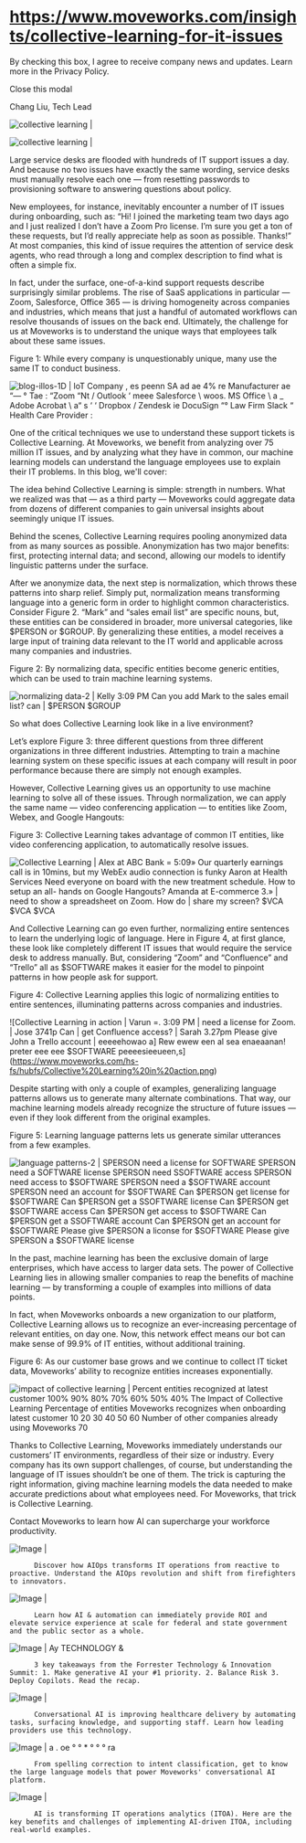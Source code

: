 # https://www.moveworks.com/insights/collective-learning-for-it-issues

By checking this box, I agree to receive company news and updates. Learn more in the Privacy Policy.







  Close this modal
  



Chang Liu, Tech Lead


![collective learning | ](https://www.moveworks.com/hubfs/22_MW_Blog_CollectiveLearning_Feature_v03.jpg)

![collective learning | ](https://www.moveworks.com/hubfs/22_MW_Blog_CollectiveLearning_Feature_v03.jpg)

Large service desks are flooded with hundreds of IT support issues a day. And because no two issues have exactly the same wording, service desks must manually resolve each one — from resetting passwords to provisioning software to answering questions about policy.

New employees, for instance, inevitably encounter a number of IT issues during onboarding, such as: “Hi! I joined the marketing team two days ago and I just realized I don’t have a Zoom Pro license. I’m sure you get a ton of these requests, but I’d really appreciate help as soon as possible. Thanks!” At most companies, this kind of issue requires the attention of service desk agents, who read through a long and complex description to find what is often a simple fix.

In fact, under the surface, one-of-a-kind support requests describe surprisingly similar problems. The rise of SaaS applications in particular — Zoom, Salesforce, Office 365 — is driving homogeneity across companies and industries, which means that just a handful of automated workflows can resolve thousands of issues on the back end. Ultimately, the challenge for us at Moveworks is to understand the unique ways that employees talk about these same issues.

Figure 1: While every company is unquestionably unique, many use the same IT to conduct business.

![blog-illos-1D | loT Company , es peenn SA ad ae 4% re Manufacturer ae “— ° Tae : “Zoom “Nt / Outlook ‘ meee Salesforce \ woos. MS Office \ a _ Adobe Acrobat \ a“ s ‘ ‘ Dropbox / Zendesk ie DocuSign “° Law Firm Slack “ Health Care Provider :](https://www.moveworks.com/hs-fs/hubfs/blog-illos-1D.png)

One of the critical techniques we use to understand these support tickets is Collective Learning. At Moveworks, we benefit from analyzing over 75 million IT issues, and by analyzing what they have in common, our machine learning models can understand the language employees use to explain their IT problems. In this blog, we'll cover:

The idea behind Collective Learning is simple: strength in numbers. What we realized was that — as a third party — Moveworks could aggregate data from dozens of different companies to gain universal insights about seemingly unique IT issues.

Behind the scenes, Collective Learning requires pooling anonymized data from as many sources as possible. Anonymization has two major benefits: first, protecting internal data; and second, allowing our models to identify linguistic patterns under the surface.

After we anonymize data, the next step is normalization, which throws these patterns into sharp relief. Simply put, normalization means transforming language into a generic form in order to highlight common characteristics. Consider Figure 2. “Mark” and “sales email list” are specific nouns, but, these entities can be considered in broader, more universal categories, like $PERSON or $GROUP. By generalizing these entities, a model receives a large input of training data relevant to the IT world and applicable across many companies and industries.

Figure 2: By normalizing data, specific entities become generic entities, which can be used to train machine learning systems. 

![normalizing data-2 | Kelly 3:09 PM Can you add Mark to the sales email list? can | $PERSON $GROUP](https://www.moveworks.com/hs-fs/hubfs/normalizing%20data-2.png)

So what does Collective Learning look like in a live environment?

Let’s explore Figure 3: three different questions from three different organizations in three different industries. Attempting to train a machine learning system on these specific issues at each company will result in poor performance because there are simply not enough examples.

However, Collective Learning gives us an opportunity to use machine learning to solve all of these issues. Through normalization, we can apply the same name — video conferencing application — to entities like Zoom, Webex, and Google Hangouts:

Figure 3: Collective Learning takes advantage of common IT entities, like video conferencing application, to automatically resolve issues.

![Collective Learning | Alex at ABC Bank = 5:09» Our quarterly earnings call is in 10mins, but my WebEx audio connection is funky Aaron at Health Services Need everyone on board with the new treatment schedule. How to setup an all- hands on Google Hangouts? Amanda at E-commerce 3.» | need to show a spreadsheet on Zoom. How do | share my screen? $VCA $VCA $VCA](https://www.moveworks.com/hs-fs/hubfs/Collective%20Learning.png)

And Collective Learning can go even further, normalizing entire sentences to learn the underlying logic of language. Here in Figure 4, at first glance, these look like completely different IT issues that would require the service desk to address manually. But, considering “Zoom” and “Confluence” and “Trello” all as $SOFTWARE makes it easier for the model to pinpoint patterns in how people ask for support.

Figure 4: Collective Learning applies this logic of normalizing entities to entire sentences, illuminating patterns across companies and industries.   

![Collective Learning in action | Varun =. 3:09 PM | need a license for Zoom. | Jose 3741p Can | get Confluence access? | Sarah 3.27pm Please give John a Trello account | eeeeehowao a] Rew ewew een al sea enaeaanan! preter eee eee $SOFTWARE peeeesieeueen,s](https://www.moveworks.com/hs-fs/hubfs/Collective%20Learning%20in%20action.png)

Despite starting with only a couple of examples, generalizing language patterns allows us to generate many alternate combinations. That way, our machine learning models already recognize the structure of future issues — even if they look different from the original examples.

Figure 5: Learning language patterns lets us generate similar utterances from a few examples.

![language patterns-2 | SPERSON need a license for SOFTWARE SPERSON need a SOFTWARE license SPERSON need SSOFTWARE access SPERSON need access to $SOFTWARE SPERSON need a $SOFTWARE account SPERSON need an account for $SOFTWARE Can $PERSON get license for $SOFTWARE Can $PERSON get a SSOFTWARE license Can $PERSON get $SOFTWARE access Can $PERSON get access to $SOFTWARE Can $PERSON get a SSOFTWARE account Can $PERSON get an account for $SOFTWARE Please give $PERSON a liconse for $SOFTWARE Please give SPERSON a $SOFTWARE license](https://www.moveworks.com/hs-fs/hubfs/language%20patterns-2.png)

In the past, machine learning has been the exclusive domain of large enterprises, which have access to larger data sets. The power of Collective Learning lies in allowing smaller companies to reap the benefits of machine learning — by transforming a couple of examples into millions of data points.

In fact, when Moveworks onboards a new organization to our platform, Collective Learning allows us to recognize an ever-increasing percentage of relevant entities, on day one. Now, this network effect means our bot can make sense of 99.9% of IT entities, without additional training.

Figure 6: As our customer base grows and we continue to collect IT ticket data, Moveworks’ ability to recognize entities increases exponentially. 

![impact of collective learning | Percent entities recognized at latest customer 100% 90% 80% 70% 60% 50% 40% The Impact of Collective Learning Percentage of entities Moveworks recognizes when onboarding latest customer 10 20 30 40 50 60 Number of other companies already using Moveworks 70](https://www.moveworks.com/hs-fs/hubfs/impact%20of%20collective%20learning.png)

Thanks to Collective Learning, Moveworks immediately understands our customers’ IT environments, regardless of their size or industry. Every company has its own support challenges, of course, but understanding the language of IT issues shouldn’t be one of them. The trick is capturing the right information, giving machine learning models the data needed to make accurate predictions about what employees need. For Moveworks, that trick is Collective Learning.

Contact  Moveworks to learn how AI can supercharge your workforce productivity.

![Image | ](https://www.moveworks.com/hs-fs/hubfs/AIOps-featured-image.png)


          Discover how AIOps transforms IT operations from reactive to proactive. Understand the AIOps revolution and shift from firefighters to innovators.
        

![Image | ](https://www.moveworks.com/hs-fs/hubfs/Public-Sector-Convo-AI.png)


          Learn how AI & automation can immediately provide ROI and elevate service experience at scale for federal and state government and the public sector as a whole.
        

![Image | Ay TECHNOLOGY &](https://www.moveworks.com/hs-fs/hubfs/Forrester%20T%26I%20%281%29.png)


          3 key takeaways from the Forrester Technology & Innovation Summit: 1. Make generative AI your #1 priority. 2. Balance Risk 3. Deploy Copilots. Read the recap.
        

![Image | ](https://www.moveworks.com/hs-fs/hubfs/healthcare-test.png)


          Conversational AI is improving healthcare delivery by automating tasks, surfacing knowledge, and supporting staff. Learn how leading providers use this technology.
        

![Image | a . oe ° ° * ° ° ° ra](https://www.moveworks.com/hs-fs/hubfs/Moveworks_LLM_Feature.png)


          From spelling correction to intent classification, get to know the large language models that power Moveworks' conversational AI platform.
        

![Image | ](https://www.moveworks.com/hs-fs/hubfs/ITOA_feature.png)


          AI is transforming IT operations analytics (ITOA). Here are the key benefits and challenges of implementing AI-driven ITOA, including real-world examples.
        

